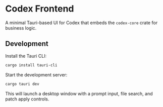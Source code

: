 # Codex Frontend

A minimal Tauri-based UI for Codex that embeds the `codex-core` crate for business logic.

## Development

Install the Tauri CLI:

```sh
cargo install tauri-cli
```

Start the development server:

```sh
cargo tauri dev
```

This will launch a desktop window with a prompt input, file search, and patch apply controls.
